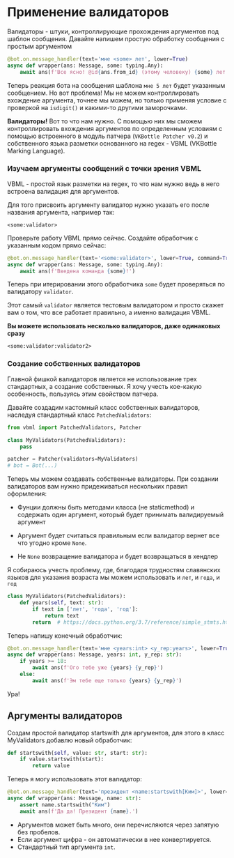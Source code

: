 # Применение валидаторов

Валидаторы - штуки, контроллирующие прохождения аргументов под шаблон сообщения. Давайте напишем простую обработку сообщения с простым аргументом

```python
@bot.on.message_handler(text='мне <some> лет', lower=True)
async def wrapper(ans: Message, some: typing.Any):
    await ans(f'Все ясно! @id{ans.from_id} (этому человеку) {some} лет')
```

Теперь реакция бота на сообщения шаблона `мне 5 лет` будет указанным сообщением. Но вот проблема! Мы не можем контроллировать вхождение аргумента, точнее мы можем, но только применяя условие с проверкой на `isdigit()` и какими-то другими заморочками.

**Валидаторы!** Вот то что нам нужно. С помощью них мы сможем контроллировать вхождения аргументов по определенным условиям с помощью встроенного в модуль патчера (`VKBottle Patcher v0.2`)  и собственного языка разметки основанного на regex - VBML (VKBottle Marking Language).

### Изучаем аргументы сообщений с точки зрения VBML

VBML - простой язык разметки на regex, то что нам нужно ведь в него встроена валидация для аргументов.

Для того присвоить аргументу валидатор нужно указать его после названия аргумента, например так:

`<some:validator>`

Проверьте работу VBML прямо сейчас. Создайте обработчик с указанным кодом прямо сейчас:

```python
@bot.on.message_handler(text='<some:validator>', lower=True, command=True)
async def wrapper(ans: Message, some: typing.Any):
    await ans(f'Введена команда {some}!')
```

Теперь при итерировании этого обработчика `some` будет проверяться по валидатору `validator`.

Этот самый `validator` является тестовым валидатором и просто скажет вам о том, что все работает правильно, а именно валидация VBML.

**Вы можете использовать несколько валидаторов, даже одинаковых сразу**

`<some:validator:validator2>`

### Создание собственных валидаторов

Главной фишкой валидаторов является не использование трех стандартных, а создание собственных. Я хочу учесть кое-какую особенность, пользуясь этим свойством патчера.

Давайте создадим кастомный класс собственных валидаторов, наследуя стандартный класс `PatchedValidators`:

```python
from vbml import PatchedValidators, Patcher

class MyValidators(PatchedValidators):
    pass

patcher = Patcher(validators=MyValidators)
# bot = Bot(...)
```

Теперь мы можем создавать собственные валидаторы. При создании валидаторов вам нужно придеживаться нескольких правил оформления:

* Фунции должны быть методами класса (не staticmethod) и содержать один аргумент, который будет принимать валидируемый аргумент

* Аргумент будет считаться правильным если валидатор вернет все что угодно кроме `None`.

* Не `None` возвращение валидатора и будет возвращаться в хендлер

Я собираюсь учесть проблему, где, благодаря трудностям славянских языков для указания возраста мы можем использовать и `лет`, и `года`, и `год`

```python
class MyValidators(PatchedValidators):
    def years(self, text: str):
        if text in ['лет', 'года', 'год']:
            return text
        return  # https://docs.python.org/3.7/reference/simple_stmts.html#the-return-statement
```

Теперь напишу конечный обработчик:

```python
@bot.on.message_handler(text='мне <years:int> <y_rep:years>', lower=True)
async def wrapper(ans: Message, years: int, y_rep: str):
    if years >= 18:
        await ans(f'Ого тебе уже {years} {y_rep}')
    else: 
        await ans(f'Эм тебе еще только {years} {y_rep}')
```

Ура!

## Аргументы валидаторов

Создам простой валидатор startswith для аргументов, для этого в класс MyValidators добавлю новый обработчик:  

```python
def startswith(self, value: str, start: str):
    if value.startswith(start):
        return value
```

Теперь я могу использовать этот валидатор:

```python
@bot.on.message_handler(text='президент <name:startswith[Ким]>', lower=True)
async def wrapper(ans: Message, name: str):
    assert name.startswith("Ким")
    await ans(f'Да да! Президент {name}.')
```

* Аргументов может быть много, они перечисляются через запятую без пробелов.  
* Если аргумент цифра - он автоматически в нее конвертируется.
* Стандартный тип аргумента `int`.
